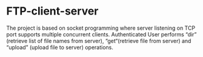 # FTP-client-server
The project is based on socket programming where server listening on TCP port supports multiple concurrent clients. Authenticated User performs “dir” (retrieve list of file names from server), “get“(retrieve file from server) and “upload” (upload file to server) operations.
